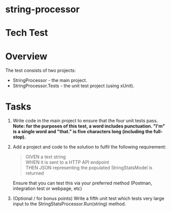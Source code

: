 # string-processor

Tech Test
=========

# Overview 

The test consists of two projects:

- StringProcessor - the main project.
- StringProcessor.Tests - the unit test project (using xUnit).

# Tasks

1. Write code in the main project to ensure that the four unit tests pass.  
   **Note: for the purposes of this test, a word includes punctuation. "I'm" is a single word and "that." is five characters long (including the full-stop).**
  

2. Add a project and code to the solution to fulfil the following requirement:
   > GIVEN a text string  
   > WHEN it is sent to a HTTP API endpoint  
   > THEN JSON representing the populated StringStatsModel is returned  
   
   Ensure that you can test this via your preferred method (Postman, integration test or webpage, etc)  
  

3. (Optional / for bonus points) Write a fifth unit test which tests very large input to the StringStatsProcessor.Run(string) method.
